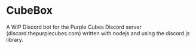 # CubeBox
A WIP Discord bot for the Purple Cubes Discord server (discord.thepurplecubes.com) written with nodejs and using the discord.js library.
